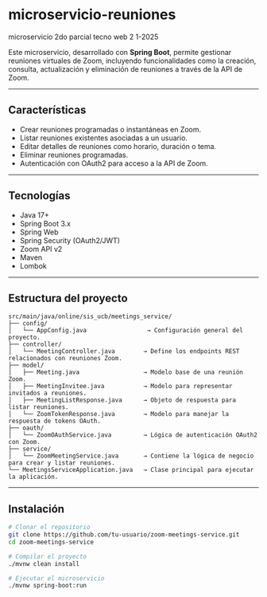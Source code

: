 # microservicio-reuniones
microservicio 2do parcial tecno web 2 1-2025

Este microservicio, desarrollado con **Spring Boot**, permite gestionar reuniones virtuales de Zoom, incluyendo funcionalidades como la creación, consulta, actualización y eliminación de reuniones a través de la API de Zoom.

---

## Características

- Crear reuniones programadas o instantáneas en Zoom.  
- Listar reuniones existentes asociadas a un usuario.  
- Editar detalles de reuniones como horario, duración o tema.  
- Eliminar reuniones programadas.  
- Autenticación con OAuth2  para acceso a la API de Zoom.  


---

## Tecnologías

- Java 17+  
- Spring Boot 3.x  
- Spring Web  
- Spring Security (OAuth2/JWT)  
- Zoom API v2  
- Maven   
- Lombok  


---
## Estructura del proyecto
```
src/main/java/online/sis_ucb/meetings_service/
├── config/
│   └── AppConfig.java                 → Configuración general del proyecto.
├── controller/
│   └── MeetingController.java        → Define los endpoints REST relacionados con reuniones Zoom.
├── model/
│   ├── Meeting.java                  → Modelo base de una reunión Zoom.
│   ├── MeetingInvitee.java           → Modelo para representar invitados a reuniones.
│   ├── MeetingListResponse.java      → Objeto de respuesta para listar reuniones.
│   └── ZoomTokenResponse.java        → Modelo para manejar la respuesta de tokens OAuth.
├── oauth/
│   └── ZoomOAuthService.java         → Lógica de autenticación OAuth2 con Zoom.
├── service/
│   └── ZoomMeetingService.java       → Contiene la lógica de negocio para crear y listar reuniones.
└── MeetingsServiceApplication.java   → Clase principal para ejecutar la aplicación.
```

---
## Instalación

```bash
# Clonar el repositorio
git clone https://github.com/tu-usuario/zoom-meetings-service.git
cd zoom-meetings-service

# Compilar el proyecto
./mvnw clean install

# Ejecutar el microservicio
./mvnw spring-boot:run
